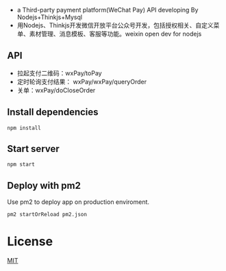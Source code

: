 
- a Third-party payment platform(WeChat Pay) API developing By Nodejs+Thinkjs+Mysql
- 用Nodejs、Thinkjs开发微信开放平台公众号开发，包括授权相关、自定义菜单、素材管理、消息模板、客服等功能。weixin open dev for nodejs



## API
- 拉起支付二维码：wxPay/toPay
- 定时轮询支付结果： wxPay/wxPay/queryOrder
- 关单：wxPay/doCloseOrder





## Install dependencies

```
npm install
```

## Start server

```
npm start
```

## Deploy with pm2

Use pm2 to deploy app on production enviroment.

```
pm2 startOrReload pm2.json
```

# License
[MIT](http://opensource.org/licenses/MIT)